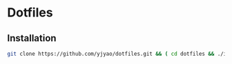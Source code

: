 # Dotfiles

## Installation

```bash
git clone https://github.com/yjyao/dotfiles.git && ( cd dotfiles && ./install.sh )
```
